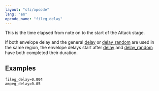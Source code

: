 ```yaml
---
layout: "sfz/opcode"
lang: "en"
opcode_name: "fileg_delay"
---
```

This is the time elapsed from note on to the start of
the Attack stage.

If both envelope delay and the general [delay](delay) or [delay_random](delay_random)
are used in the same region, the envelope delays start after [delay](delay) and
[delay_random](delay_random) have both completed their duration.

## Examples

```
fileg_delay=0.004
ampeg_delay=0.05
```
